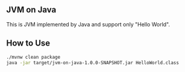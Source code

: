 JVM on Java
---
This is JVM implemented by Java and support only "Hello World".

## How to Use
```bash
./mvnw clean package
java -jar target/jvm-on-java-1.0.0-SNAPSHOT.jar HelloWorld.class
```
